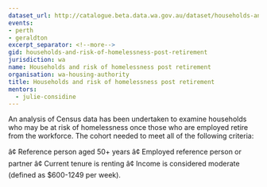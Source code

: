 ```yaml
---
dataset_url: http://catalogue.beta.data.wa.gov.au/dataset/households-and-risk-of-homelessness-post-retirement
events:
- perth
- geraldton
excerpt_separator: <!--more-->
gid: households-and-risk-of-homelessness-post-retirement
jurisdiction: wa
name: Households and risk of homelessness post retirement
organisation: wa-housing-authority
title: Households and risk of homelessness post retirement
mentors:
  - julie-considine
---
```


An analysis of Census data has been undertaken to examine households who may be at risk of homelessness once those who are employed retire from the workforce. The cohort needed to meet all of the following criteria:

<!--more-->

â¢ Reference person aged 50+ years 
â¢ Employed reference person or partner 
â¢ Current tenure is renting 
â¢ Income is considered moderate (defined as $600-1249 per week).
